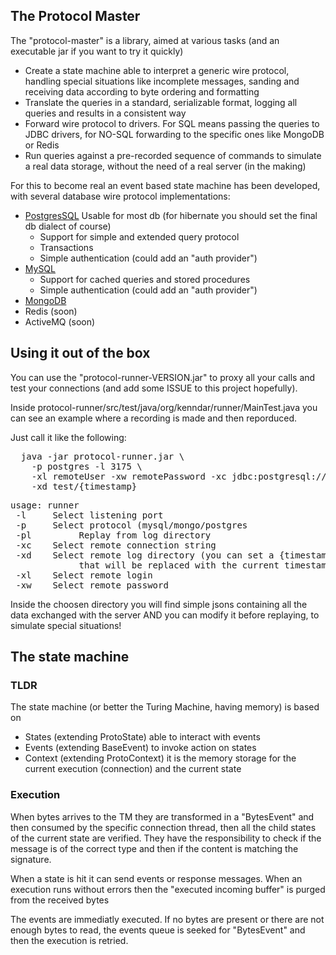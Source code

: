 ## The Protocol Master

The "protocol-master" is a library, aimed at various tasks (and an executable jar if you
want to try it quickly)

* Create a state machine able to interpret a generic wire protocol, handling
  special situations like incomplete messages, sanding and receiving data according
  to byte ordering and formatting
* Translate the queries in a standard, serializable format, logging all queries
  and results in a consistent way
* Forward wire protocol to drivers. For SQL means passing the queries to JDBC drivers,
  for NO-SQL forwarding to the specific ones like MongoDB or Redis
* Run queries against a pre-recorded sequence of commands to simulate a real data
  storage, without the need of a real server (in the making)

For this to become real an event based state machine has been developed, with
several database wire protocol implementations:

* [PostgresSQL](protocol-postgres/README.md) Usable for most db (for hibernate you should set the final db dialect of
  course)
  * Support for simple and extended query protocol
  * Transactions
  * Simple authentication (could add an "auth provider")
* [MySQL](protocol-mysql/README.md)
  * Support for cached queries and stored procedures
  * Simple authentication (could add an "auth provider")
* [MongoDB](protocol-mongo/README.md)
* Redis (soon)
* ActiveMQ (soon)

## Using it out of the box

You can use the "protocol-runner-VERSION.jar" to proxy all your calls and test your
connections (and add some ISSUE to this project hopefully). 

Inside protocol-runner/src/test/java/org/kenndar/runner/MainTest.java you can see 
an example where a recording is made and then reporduced.

Just call it like the following:

<pre>
  java -jar protocol-runner.jar \
    -p postgres -l 3175 \
    -xl remoteUser -xw remotePassword -xc jdbc:postgresql://remoteDb/test \
    -xd test/{timestamp}
</pre>

<pre>
usage: runner
 -l <arg>    Select listening port
 -p <arg>    Select protocol (mysql/mongo/postgres
 -pl         Replay from log directory
 -xc <arg>   Select remote connection string
 -xd <arg>   Select remote log directory (you can set a {timestamp} value
             that will be replaced with the current timestamp)
 -xl <arg>   Select remote login
 -xw <arg>   Select remote password
</pre>

Inside the choosen directory you will find simple jsons containing all the data exchanged 
with the server AND you can modify it before replaying, to simulate special situations!

## The state machine

### TLDR

The state machine (or better the Turing Machine, having memory) is based on

* States (extending ProtoState) able to interact with events
* Events (extending BaseEvent) to invoke action on states
* Context (extending ProtoContext) it is the memory storage for the current
  execution (connection) and the current state

### Execution

When bytes arrives to the TM they are transformed in a "BytesEvent" and then
consumed by the specific connection thread, then all the child states of the current
state are verified. They have the responsibility to check if the message is of the
correct type and then if the content is matching the signature.

When a state is hit it can send events or response messages. When an execution runs
without errors then the "executed incoming buffer" is purged from the received bytes

The events are immediatly executed. If no bytes are present or there are not enough
bytes to read, the events queue is seeked for "BytesEvent" and then the execution is
retried.

